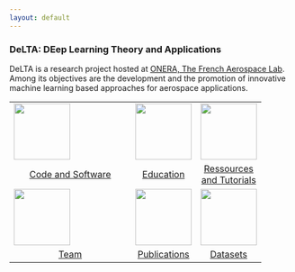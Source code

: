 ```yaml
---
layout: default
---
```

### DeLTA: DEep Learning Theory and Applications

DeLTA is a research project hosted at [ONERA, The French Aerospace Lab](http://www.onera.fr/en). Among its objectives are the development and the promotion of innovative machine learning based approaches for aerospace applications.

<center>
<table border="0">
  <tr>
    <td style="width: 200px;">
        <a href="{{ site.url }}/_pages/code.html">
        <img src="{{ site.url }}/images/code.svg" height="100" width="100"/>
        </a>
    </td>
    <td style="width: 100px;">
        <a href="{{ site.url }}/_pages/educationDL.html">
        <img src="{{ site.url }}/images/education.svg" height="100" width="100"/>
        </a>
    </td>
    <td style="width: 100px;">
        <a href="{{ site.url }}/_pages/ressources.html">
        <img src="{{ site.url }}/images/ressources.svg" height="100" width="100"/>
        </a>
    </td>
  </tr>
  <tr>
    <td style="width: 100px;">
        <a href="{{ site.url }}/_pages/code.html">
            <center>Code and Software</center>
        </a>
    </td>
    <td style="width: 100px;">
        <a href="{{ site.url }}/_pages/educationDL.html">
        <center>Education</center>
        </a>
    </td>
    <td style="width: 100px;">
        <a href="{{ site.url }}/_pages/ressources.html">
        <center>Ressources and Tutorials</center>
        </a>
    </td>
  </tr>
  <tr>
    <td style="width: 100px;">
        <a href="{{ site.url }}/_pages/team.html">
        <img src="{{ site.url }}/images/team.svg" height="100" width="100"/>
        </a>
    </td>
    <td style="width: 100px;">
        <a href="{{ site.url }}/_pages/publications.html">
        <img src="{{ site.url }}/images/publications.svg" height="100" width="100"/>
        </a>
    </td>
    <td style="width: 100px;">
        <img src="{{ site.url }}/images/datasets.svg" height="100" width="100"/>
    </td>
  </tr>
  <tr>
    <td style="width: 100px;">
        <a href="{{ site.url }}/_pages/team.html">
            <center>Team</center>
        </a>
    </td>
      <td style="width: 100px;">
        <a href="{{ site.url }}/_pages/publications.html">
          <center>Publications</center>
        </a>
      </td>
        <td style="width: 100px;">
            <a href="{{ site.url }}/_pages/datasets.html">
            <center>Datasets</center>
            </a>
        </td>
  </tr>
</table>
</center>
